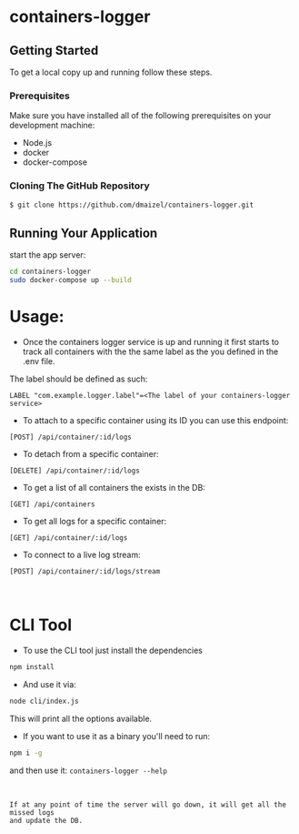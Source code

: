 # containers-logger

## Getting Started
To get a local copy up and running follow these steps.

### Prerequisites
Make sure you have installed all of the following prerequisites on your development machine:
* Node.js
* docker
* docker-compose


### Cloning The GitHub Repository

```bash
$ git clone https://github.com/dmaizel/containers-logger.git
```

## Running Your Application
start the app server:

```bash
cd containers-logger
sudo docker-compose up --build
```

# Usage:
- Once the containers logger service is up and running it first starts to track all containers with the the same label as the you defined in the .env file.

The label should be defined as such:
```docker
LABEL "com.example.logger.label"=<The label of your containers-logger service>
```
- To attach to a specific container using its ID you can use this endpoint:
```
[POST] /api/container/:id/logs
```
- To detach from a specific container:
```
[DELETE] /api/container/:id/logs
```
- To get a list of all containers the exists in the DB:
```
[GET] /api/containers
```
- To get all logs for a specific container:
```
[GET] /api/container/:id/logs
```
- To connect to a live log stream:
```
[POST] /api/container/:id/logs/stream
```

<br>


# CLI Tool
* To use the CLI tool just install the dependencies
```bash
npm install
```
* And use it via:
```bash
node cli/index.js
```
This will print all the options available.
* If you want to use it as a binary you'll need to run:
```bash
npm i -g
```
and then use it: ```containers-logger --help```

<br>

```text
If at any point of time the server will go down, it will get all the missed logs
and update the DB.
```